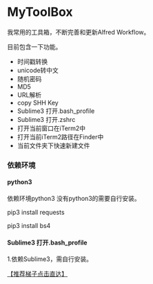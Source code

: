 # MyToolBox
我常用的工具箱，不断完善和更新Alfred Workflow。

目前包含一下功能。

- 时间戳转换
- unicode转中文
- 随机密码
- MD5
- URL解析
- copy SHH Key
- Sublime3 打开.bash_profile
- Sublime3 打开.zshrc
- 打开当前窗口在iTerm2中
- 打开当前iTerm2路径在Finder中
- 当前文件夹下快速新建文件

### 依赖环境

#### python3

依赖环境python3 没有python3的需要自行安装。

 pip3 install requests

 pip3 install bs4

#### Sublime3 打开.bash_profile

1.依赖Sublime3，需自行安装。



[【推荐梯子点击直达】](https://www.hjtnt.link/auth/register?code=QRY5)


